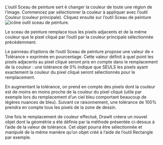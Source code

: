 L’outil Sceau de peinture sert é changer la couleur de toute une région de l’image. Commencez par sélectionner la couleur à appliquer avec l’outil Couleur (couleur principale). Cliquez ensuite sur l’outil Sceau de peinture ![icône outil sceau de peinture](../../assets/PLACEHOLDER.png). 

Le sceau de peinture remplace tous les pixels adjacents et de la même couleur que le pixel cliqué par l’outil par la couleur principale sélectionnée précédemment.

 Le panneau d’options de l’outil Sceau de peinture propose une valeur de « Tolérance » exprimée en pourcentage. Cette valeur définit à quel point les pixels adjacents au pixel cliqué seront pris en compte dans le remplacement de la couleur : une tolérance de 0% indique que SEULS les pixels ayant exactement la couleur du pixel cliqué seront sélectionnés pour le remplacement. 

En augmentant la tolérance, on prend en compte des pixels dont la couleur est de moins en moins proche de la couleur du pixel cliqué (utile par exemple lors du remplacement d’un ciel bleu comportant beaucoup de légères nuances de bleu). Suivant ce raisonnement, une tolérance de 100% prendra en compte tous les pixels de la zone de dessin. 

Une fois le remplacement de couleur effectué, DrawIt créera un nouvel objet dont la géométrie a été définie par la méthode présentée ci-dessus à l’aide de la valeur de tolérance. Cet objet pourra être sélectionnée et manipulé de la même manière qu’un objet créé à l’aide de l’outil Rectangle par exemple.